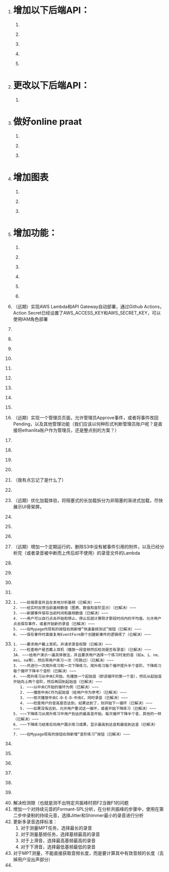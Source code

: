 1. # 增加以下后端API：
    1. ~~~查询用户信息API（私有）（已解决）~~~
    2. ~~~查询用户信息API（公用，仅返回公开数据）（已解决）~~~
    3. ~~~编辑用户信息API（私有）（已解决）~~~
    4. ~~~新用户资料完善API（私有）（已解决）~~~
    5. ~~~Gemini代理API（私有）：前端尽量请求逻辑不变，API只是转发带个Key，用来保护Key不泄露（已解决）~~~
2. # 更改以下后端API：
    1. ~~~用于PublicDashboard的all-events API不返回姓名不公开的用户的名字（以“（非公开）”替代）（已解决）~~~
3. # 做好online praat
   1. ~~~详细要求参照online_praat_plan.md（已解决）~~
   2. ~~~细化设计参照online_praat_detailed_plan.md（已解决）~~
   3. ~~~开发计划参照online_praat_development_plan.md（已解决）~~~
4. # 增加图表
    1. ~~~图表增加非仅训练的数据图表（以第一次训练为第0天对齐对齐）（已解决）~~
    2. ~~~图表增加增加无VFS、无训练的图表（以第一次事件为第0天对齐）（已解决）~~
    3. ~~~VFS图表增加Groupby功能，包括只显示某医生，或者某种手术方法（已解决）~~
5. # 增加功能：
    1. ~~~新用户引导和信息完善（已解决）~~
    2. ~~~头像显示 （已解决）~~
    3. ~~~PublicDashboard，用户卡片显示公开事件完整信息（已解决）~~~
    4. ~~~PublicDashboard，用户卡片显示公开资料（已解决）~~~
    5. ~~~个人页面中增加用户信息查看和修改（内置信息（已解决），cognito登录信息（已解决））~~
    6. ~~~PublicDashboard，用户列表里正常显示用户的展示名字（这里不判断是否公开，因为Lambda函数会解决这个问题）（已解决）~~~
6. （远期）实现AWS Lambda和API Gateway自动部署，通过Github Actions，Action Secret已经设置了AWS_ACCESS_KEY和AWS_SECRET_KEY，可以使用IAM角色部署
7. ~~~修复PublicDashboard的间距问题（左右上方均没有间距）（已解决）~~
8. ~~~修复Mypage的间距问题（屏幕在640px-1200px宽度下左右无边距，上方无边距）（已解决）~~
9. ~~~登录后上方头像不是用户头像（用户没有头像时则根据用户名首字母生成一个）（已解决）~~
10. ~~~登录后上方header应该显示用户nickname（使用Cognito管理的），而不是username（已解决）~~~
11. ~~~Mypage里“欢迎，username”，应该将“用户”改为用户的nickname（来自Cognito）（已解决）~~~
12. ~~~登录后访问"https://vfs-tracker.app/"时Timeline.jsx组件没有显示，页面状态仍然和登录前一样 （已解决）~~
13. ~~~Timeline.jsx里面还是会出现示例数据 查找来源 （已解决）~~
14. ~~~Timeline.jsx上方的间距不足（已解决）~~
15. ~~~实现一个Lambda函数，自动Approve事件（规则：非医院测试事件一律自动Approve，医院测试事件调用Gemini，审查附件的内容-应该是嗓音测试报告的照片-是否和用户的输入相符）（已解决）~~~
16. （远期）实现一个管理员页面，允许管理员Approve事件，或者将事件改回Pending，以及其他管理功能（我们应该以何种形式判断管理员账户呢？是直接将ethanlita账户作为管理员，还是整点别的方案？）
17. ~~~EventManager.jsx中无法正常管理事件，事件的删除没有真的实现（已解决）~~
18. ~~~EventManager.jsx和AddEvent.jsx左上角的返回按钮，增加一点间距（已解决）~~~
19. ~~~Profile.jsx左上角加一个返回按钮，样式同EventManager.jsx和AddEvent.jsx（已解决）~~~
20. ~~~确保现在所有的组件都会从AuthContext，以符合Amplify v6的标准方法获取用户数据，而不是从别的奇怪的地方获取用户数据（已解决）~~~
21. （我有点忘记了是什么了）
22. ~~~深层链接失效了（已解决）~~~
23. （远期）优化加载体验，将阻塞式的长加载拆分为非阻塞的渐进式加载，尽快展示UI骨架屏。
24. ~~~上传文件时的类型判定和支持多文件（已解决）~~~
25. ~~~事件删除后，在s3里把对应的附件也删掉（已解决）~~~
26. ~~~Gemini自动审核有问题，Cloudwatch log见多模态上传失败（已完成）~~~
27. （远期）增加一个定期运行的，删除S3中没有被事件引用的附件，以及已经分析完（或者录音被中断而上传后却不使用）的录音文件的Lambda
28. ~~~Gemini鼓励语的修复(现在Gemini似乎只会收到空的Prompt，不知道是前端还是代理请求Lambda函数问题)，并且为其加入知识库，让Gemini根据知识库给出更加有针对性的分析。（已解决）~~~
29. ~~~退出登录后登录其他账户，页面上方的头像和nickname仍是之前登录的用户的（已解决）~~~
30. ~~~PDF报告图表中的中文字符无法正常显示（已解决）~~~
31. ~~~目前分析器保存的事件数据中，基频是元音发音时的基频，并不能很好地反映说话时的情况。让我们将这一基频改为自由发言部分的基频平均值。（已解决）~~~
32. ~~~新功能：本地快速反应简易测试（基频only）-也可以自动增加事件（已解决）~~~
    1. ~~~前端录音并且在本地分析基频（已解决）~~~
    2. ~~~给实时反馈当前基频数值（图表、数值和音阶显示）（已解决）~~~
    3. ~~~新建事件保存当前时间和基频数值（已解决）~~~
    4. ~~~用户可以自行点击开始和停止，停止后就计算刚才那段时间内的平均值，允许用户点击保存事件，或者开始新的录音（已解决）~~~
    5. ~~~在Mypage内现有的按钮右侧新增“快速基频测试”按钮（已解决）~~~
    6. ~~~保存事件时直接复用EventForm那个创建新事件的逻辑得了（已解决）~~~
33. ~~~新功能：爬音阶指导和音域测定（已解决）~~~
    1. ~~~要求用户戴上耳机，并请求录音权限（已解决）~~~
    2. ~~~检查用户是否戴上耳机（播放一段音频然后检测是否有录音）（已解决）~~~
    3A. ~~~给用户演示一遍具体做法，并且要求用户选择一个练习时发的音（如a、i、ne、mei、na等），然后带用户练习一次（可跳过）（已解决）~~~
    3. ~~~共进行一次爬升练习和一次下降练习，爬升练习每个循环提升半个音阶，下降练习每个循环下降半个音阶（已解决）~~~
    4. ~~~爬升练习从中央C开始，先播放一个起始音（即该循环的第一个音），然后从起始音开始向上两个音阶，然后再回到起始音（已解决）~~~
       1. ~~~以中央C开始的循环为例（已解决）~~~
       2. ~~~播放中央C作为起始音（给用户作为参考）（已解决）~~~
       3. ~~~依次播放中央C-D-E-D-中央C，同时录音（已解决）~~~
       4. ~~~检查用户的音高是否达到，如果达到了，则开始下一循环（已解决）~~~
       5. ~~~如果没有达到，允许用户重试这一循环，或者开始下降练习（已解决）~~~
    5. ~~~下降练习从爬升练习中用户到达的最高音开始，每次循环下降半个音，其他的一样（已解决）~~~
    6. ~~~下降练习结束后向用户展示练习成果，显示最高到达音和最低到达音（已解决）~~~
    7. ~~~在Mypage现有的按钮右侧新增“音阶练习”按钮（已解决）~~~
34. ~~~让这个app变得可以被安装（Chrome中“安装”功能）（已解决）~~~
35. ~~~现在在Timeline中查看事件的时候，用户自己上传的附件是可以正常下载的，但是由分析工具生成的pdf报告却不能正常下载，生成的地址是错误的：https://vfs-tracker.app/voice-tests/5d233766-936e-4e7e-8382-da6c6562d5fe/report.pdf，正确的地址应该诸如：https://vfs-tracker-objstor.s3.us-east-1.amazonaws.com/attachments/34f8b418-1011-70a7-633b-720845138963/1755503156343_MVIMG_20250818_134717.jpg?X-Amz-Algorithm=AWS4-HMAC-SHA256&X-Amz-Content-Sha256=UNSIGNED-PAYLOAD&X-Amz-Credential=ASIAUKG7MXK5IF6QUGER%2F20250828%2Fus-east-1%2Fs3%2Faws4_request&X-Amz-Date=20250828T152840Z&X-Amz-Expires=3600&X-Amz-Security-Token=IQoJb3JpZ2luX2VjEFAaCXVzLWVhc3QtMSJHMEUCIQD1iDIbzX6jwChaRTSe4MOjlbr6RhIe9Us2A6GXKHYJKwIgGL4YZLODKfasWtjhZlcR4c8PaZON6cC64SC3P5lOEXUq8QIIqf%2F%2F%2F%2F%2F%2F%2F%2F%2F%2FARADGgwyOTY4MjEyNDI1NTQiDPiCcr2pGtROFL0l1CrFAnrIVRL%2BHgchRu%2B8FBkXe%2BQQyLTS2FMqOVtyHHBxoojnIR8ktLNtlj8ev5mnltqwr4QEoijizfa6bkkfuA87bmiKV9VRYRUX%2Fs7hgHeNUln%2FC6GcE%2BqwYgmALYAiJiLVpMXrKcO3VI%2FTL%2FoF5oC%2BhU%2FvOwSm6bmqCF25gapWgwtPVOwQ6%2BAWSPGNXP7spmdjCc3Mf10tVAxM%2FsFvV4rTz%2BVeDWZeHU8hfg43OS36UVPxiAwSercqI3K9SpaRXsfOkUcQaRJvCnn7TBp8rvS9SGoGmQ18owaqQNrCMGR6nUa2PTRfNar03mjWqCzc4kBgedDQUwtSvE%2FQeYkBGg%2Fh9aJgINe7oIACV1VYabUU0lnHwDUdZUAsuWKaQVjJDxviJZA%2BX59Wo5ZdpAB08lCiH2uiW8HdkrRKGRzriOnOAtG0X02XHLMwpevBxQY6ngH47hZB12FXQahDqqfiS%2FJLTmeTNkPb7tHU1P9H%2Fauzgt2Ozdhb3OTdv6U5u1gpFGTNoYTGx%2FtKH%2Beftu8pjjDeMwAhhXQGMy5RTXs2%2FvkRVVUCK%2FfcwsFCeuy1b5oExfjOvcqsNnP4JEc4PSRqS2aJSJ0nNrjXZkZUYA73cOtxSWI8OBnrs4ENBJ%2BEMVp6Vd0kY%2BMUv4W7%2B1jCsfmtNA%3D%3D&X-Amz-Signature=0abf1c94b4018ef0e28685e37dab42422998eaca6ba65c9fd78feadbc1d69c4b&X-Amz-SignedHeaders=host&x-amz-checksum-mode=ENABLED&x-id=GetObject（已解决）~~~
36. ~~~VoiceTestWizard中，如果录音时用户说错话了等，允许用户点击“停止录音且放弃”按钮放弃这段录音，点击后向导回到开始这段录音前的状态。原本的停止录音按钮改为“停止录音且继续”（已解决）~~~
37. ~~~在ScalePractice中，显示结果页面新增一个类似于Timeline中的Gemini请求，向Gemini发送用户的音域，然后要求Gemini推荐适合用户演唱的歌曲（已解决）~~~
38. ~~~在VoiceTestWizard中，用户上传完成后的“已录制文件”列表内提供一个回放录音的功能（已解决）~~~
39. ~~~进一步解决Formant-SPL分析的问题（现在Formant-SPL图始终无法在报告里展示）（已解决——）~~~
40. 解决检测限（也就是测不出特定共振峰时把F2当做F1的问题
41. 增加一个对持续元音的Formant-SPL分析，在分析共振峰的步骤中，使用在第二步中录制的持续元音，选择Jitter和Shimmer最小的录音进行分析
42. 更新多录音选择标准：
    1. 对于测量MPT任务，选择最长的录音
    2. 对于测量基频任务，选择基频最高的录音
    3. 对于上滑音，选择最高基频最高的录音
    4. 对于下滑音，选择最低基频最低的录音
43. 对于MPT测量，不能直接获取音频长度，而是要计算其中有效音频的长度（去掉用户没出声部分）
44. 